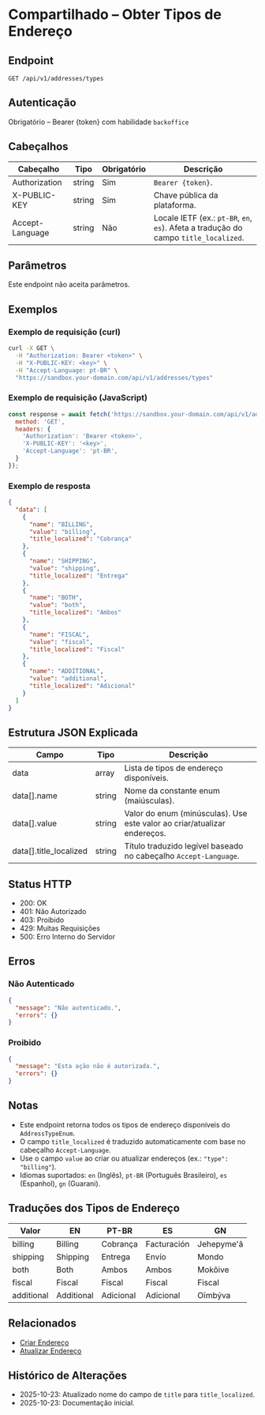 # Compartilhado – Obter Tipos de Endereço

## Endpoint

```
GET /api/v1/addresses/types
```

## Autenticação

Obrigatório – Bearer {token} com habilidade `backoffice`

## Cabeçalhos

| Cabeçalho        | Tipo   | Obrigatório | Descrição |
| ---------------- | ------ | ----------- | --------- |
| Authorization    | string | Sim         | `Bearer {token}`. |
| X-PUBLIC-KEY     | string | Sim         | Chave pública da plataforma. |
| Accept-Language  | string | Não         | Locale IETF (ex.: `pt-BR`, `en`, `es`). Afeta a tradução do campo `title_localized`. |

## Parâmetros

Este endpoint não aceita parâmetros.

## Exemplos

### Exemplo de requisição (curl)

```bash
curl -X GET \
  -H "Authorization: Bearer <token>" \
  -H "X-PUBLIC-KEY: <key>" \
  -H "Accept-Language: pt-BR" \
  "https://sandbox.your-domain.com/api/v1/addresses/types"
```

### Exemplo de requisição (JavaScript)

```javascript
const response = await fetch('https://sandbox.your-domain.com/api/v1/addresses/types', {
  method: 'GET',
  headers: {
    'Authorization': 'Bearer <token>',
    'X-PUBLIC-KEY': '<key>',
    'Accept-Language': 'pt-BR',
  }
});
```

### Exemplo de resposta

```json
{
  "data": [
    {
      "name": "BILLING",
      "value": "billing",
      "title_localized": "Cobrança"
    },
    {
      "name": "SHIPPING",
      "value": "shipping",
      "title_localized": "Entrega"
    },
    {
      "name": "BOTH",
      "value": "both",
      "title_localized": "Ambos"
    },
    {
      "name": "FISCAL",
      "value": "fiscal",
      "title_localized": "Fiscal"
    },
    {
      "name": "ADDITIONAL",
      "value": "additional",
      "title_localized": "Adicional"
    }
  ]
}
```

## Estrutura JSON Explicada

| Campo                  | Tipo   | Descrição |
| ---------------------- | ------ | --------- |
| data                   | array  | Lista de tipos de endereço disponíveis. |
| data[].name            | string | Nome da constante enum (maiúsculas). |
| data[].value           | string | Valor do enum (minúsculas). Use este valor ao criar/atualizar endereços. |
| data[].title_localized | string | Título traduzido legível baseado no cabeçalho `Accept-Language`. |

## Status HTTP

- 200: OK
- 401: Não Autorizado
- 403: Proibido
- 429: Muitas Requisições
- 500: Erro Interno do Servidor

## Erros

### Não Autenticado

```json
{
  "message": "Não autenticado.",
  "errors": {}
}
```

### Proibido

```json
{
  "message": "Esta ação não é autorizada.",
  "errors": {}
}
```

## Notas

- Este endpoint retorna todos os tipos de endereço disponíveis do `AddressTypeEnum`.
- O campo `title_localized` é traduzido automaticamente com base no cabeçalho `Accept-Language`.
- Use o campo `value` ao criar ou atualizar endereços (ex.: `"type": "billing"`).
- Idiomas suportados: `en` (Inglês), `pt-BR` (Português Brasileiro), `es` (Espanhol), `gn` (Guarani).

## Traduções dos Tipos de Endereço

| Valor      | EN          | PT-BR     | ES           | GN           |
| ---------- | ----------- | --------- | ------------ | ------------ |
| billing    | Billing     | Cobrança  | Facturación  | Jehepyme'ã   |
| shipping   | Shipping    | Entrega   | Envío        | Mondo        |
| both       | Both        | Ambos     | Ambos        | Mokõive      |
| fiscal     | Fiscal      | Fiscal    | Fiscal       | Fiscal       |
| additional | Additional  | Adicional | Adicional    | Oĩmbýva      |

## Relacionados

- [Criar Endereço](./AddressStore.md)
- [Atualizar Endereço](./AddressUpdate.md)

## Histórico de Alterações

- 2025-10-23: Atualizado nome do campo de `title` para `title_localized`.
- 2025-10-23: Documentação inicial.
